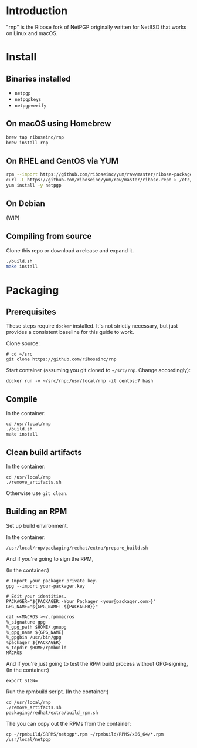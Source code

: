 # Introduction

"rnp" is the Ribose fork of NetPGP originally written for NetBSD that
works on Linux and macOS.

# Install

## Binaries installed

* `netpgp`
* `netpgpkeys`
* `netpgpverify`

## On macOS using Homebrew

``` sh
brew tap riboseinc/rnp
brew install rnp
```

## On RHEL and CentOS via YUM

``` sh
rpm --import https://github.com/riboseinc/yum/raw/master/ribose-packages.pub
curl -L https://github.com/riboseinc/yum/raw/master/ribose.repo > /etc/yum.repos.d/ribose.repo
yum install -y netpgp
```

## On Debian

(WIP)


## Compiling from source

Clone this repo or download a release and expand it.

``` sh
./build.sh
make install
```


# Packaging

## Prerequisites

These steps require `docker` installed. It's not strictly necessary,
but just provides a consistent baseline for this guide to work.

Clone source:
```
# cd ~/src
git clone https://github.com/riboseinc/rnp
```

Start container (assuming you git cloned to `~/src/rnp`. Change
accordingly):

```
docker run -v ~/src/rnp:/usr/local/rnp -it centos:7 bash
```

## Compile

In the container:

```
cd /usr/local/rnp
./build.sh
make install
```

## Clean build artifacts

In the container:
```
cd /usr/local/rnp
./remove_artifacts.sh
```

Otherwise use `git clean`.

## Building an RPM

Set up build environment.

In the container:
```
/usr/local/rnp/packaging/redhat/extra/prepare_build.sh
```

And if you're going to sign the RPM,

(In the container:)
```
# Import your packager private key.
gpg --import your-packager.key

# Edit your identities.
PACKAGER="${PACKAGER:-Your Packager <your@packager.com>}"
GPG_NAME="${GPG_NAME:-${PACKAGER}}"

cat <<MACROS >~/.rpmmacros
%_signature gpg
%_gpg_path $HOME/.gnupg
%_gpg_name ${GPG_NAME}
%_gpgbin /usr/bin/gpg
%packager ${PACKAGER}
%_topdir $HOME/rpmbuild
MACROS
```

And if you're just going to test the RPM build process without GPG-signing,
(In the container:)
```
export SIGN=
```

Run the rpmbuild script.
(In the container:)
```
cd /usr/local/rnp
./remove_artifacts.sh
packaging/redhat/extra/build_rpm.sh
```

The you can copy out the RPMs from the container:
```
cp ~/rpmbuild/SRPMS/netpgp*.rpm ~/rpmbuild/RPMS/x86_64/*.rpm /usr/local/netpgp
```


